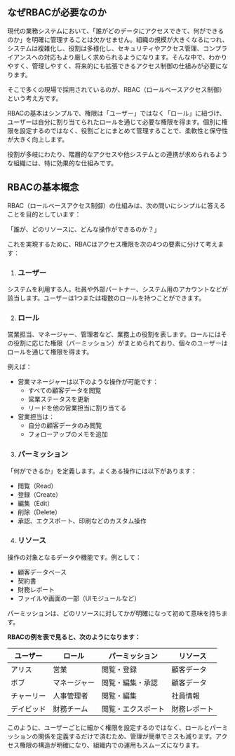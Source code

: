 ## なぜRBACが必要なのか

現代の業務システムにおいて、「誰がどのデータにアクセスできて、何ができるのか」を明確に管理することは欠かせません。組織の規模が大きくなるにつれ、システムは複雑化し、役割は多様化し、セキュリティやアクセス管理、コンプライアンスへの対応もより厳しく求められるようになります。そんな中で、わかりやすく、管理しやすく、将来的にも拡張できるアクセス制御の仕組みが必要になります。

そこで多くの現場で採用されているのが、RBAC（ロールベースアクセス制御）という考え方です。

RBACの基本はシンプルで、権限は「ユーザー」ではなく「ロール」に紐づけ、ユーザーは自分に割り当てられたロールを通じて必要な権限を得ます。個別に権限を設定するのではなく、役割ごとにまとめて管理することで、柔軟性と保守性が大きく向上します。

役割が多岐にわたり、階層的なアクセスや他システムとの連携が求められるような組織には、特に効果的な仕組みです。

## RBACの基本概念

RBAC（ロールベースアクセス制御）の仕組みは、次の問いにシンプルに答えることを目的としています：

「誰が、どのリソースに、どんな操作ができるのか？」

これを実現するために、RBACはアクセス権限を次の4つの要素に分けて考えます：

1. ### **ユーザー**

システムを利用する人。社員や外部パートナー、システム用のアカウントなどが該当します。ユーザーは1つまたは複数のロールを持つことができます。

2. ### **ロール**

営業担当、マネージャー、管理者など、業務上の役割を表します。ロールにはその役割に応じた権限（パーミッション）がまとめられており、個々のユーザーはロールを通じて権限を得ます。

例えば：

* 営業マネージャーは以下のような操作が可能です：
  * すべての顧客データを閲覧
  * 営業ステータスを更新
  * リードを他の営業担当に割り当てる
* 営業担当は：
  * 自分の顧客データのみ閲覧
  * フォローアップのメモを追加

3. ### **パーミッション**

「何ができるか」を定義します。よくある操作には以下があります：

* 閲覧（Read）
* 登録（Create）
* 編集（Edit）
* 削除（Delete）
* 承認、エクスポート、印刷などのカスタム操作

4. ### **リソース**

操作の対象となるデータや機能です。例として：

* 顧客データベース
* 契約書
* 財務レポート
* ファイルや画面の一部（UIモジュールなど）

パーミッションは、どのリソースに対してかが明確になって初めて意味を持ちます。

**RBACの例を表で見ると、次のようになります：**


| ユーザー   | ロール       | パーミッション     | リソース     |
| ---------- | ------------ | ------------------ | ------------ |
| アリス     | 営業         | 閲覧・登録         | 顧客データ   |
| ボブ       | マネージャー | 閲覧・編集・承認   | 顧客データ   |
| チャーリー | 人事管理者   | 閲覧・編集         | 社員情報     |
| デイビッド | 財務チーム   | 閲覧・エクスポート | 財務レポート |

このように、ユーザーごとに細かく権限を設定するのではなく、ロールとパーミッションの関係を定義するだけで済むため、管理が簡単でミスも減ります。アクセス権限の構造が明確になり、組織内での運用もスムーズになります。
